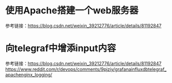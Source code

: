 # 使用Apache搭建一个web服务器

参考链接：https://blog.csdn.net/weixin_39212776/article/details/81192847 


# 向telegraf中增添input内容

参考链接：https://blog.csdn.net/weixin_39212776/article/details/81192847
          https://www.reddit.com/r/devops/comments/9pjziy/grafanainfluxdbtelegraf_apachenginx_logging/
